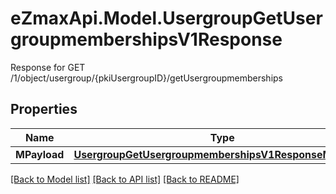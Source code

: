 # eZmaxApi.Model.UsergroupGetUsergroupmembershipsV1Response
Response for GET /1/object/usergroup/{pkiUsergroupID}/getUsergroupmemberships

## Properties

Name | Type | Description | Notes
------------ | ------------- | ------------- | -------------
**MPayload** | [**UsergroupGetUsergroupmembershipsV1ResponseMPayload**](UsergroupGetUsergroupmembershipsV1ResponseMPayload.md) |  | 

[[Back to Model list]](../README.md#documentation-for-models) [[Back to API list]](../README.md#documentation-for-api-endpoints) [[Back to README]](../README.md)

